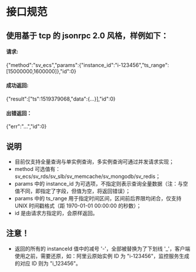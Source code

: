 # 接口规范
## 使用基于 tcp 的 jsonrpc 2.0 风格，样例如下：
#### 请求:
{"method":"sv_ecs","params":{"instance_id":"i-123456","ts_range":[15000000,1600000]},"id":0}

#### 成功返回:
{"result":["ts":1519379068,"data":{...}],"id":0}
#### 出错返回：
{"err":"...","id":0}

## 说明
- 目前仅支持全量查询与单实例查询，多实例查询可通过并发请求实现；
- method 可选值有：sv_ecs/sv_rds/sv_slb/sv_memcache/sv_mongodb/sv_redis；    
- params 中的 instance_id 为可选项，不指定则表示查询全量数据（注：与空值不同，即指定了字段，但值为空，将返回错误）；
- params 中的 ts_range 用于指定时间区间，区间前后界限均闭合，仅支持 UNIX 时间戳格式（距 1970-01-01 00:00:00 的秒数）；     
- id 是由请求方指定的，会原样返回。    

## 注意！
- 返回的所有的 instanceId 值中的减号 '-'，全部被替换为了下划线 '_'，客户端使用之前，需要还原，如：阿里云原始实例 ID 为 "i-123456"，监控服务生成的对应 ID 则为 "i_123456"。
